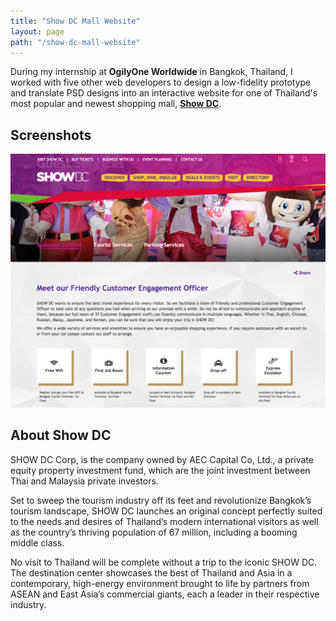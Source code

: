 ```yaml
---
title: "Show DC Mall Website"
layout: page
path: "/show-dc-mall-website"
---
```


During my internship at **OgilyOne Worldwide** in Bangkok, Thailand, I worked with five other web developers to design a low-fidelity prototype and translate PSD designs into an interactive website for one of Thailand's most popular and newest shopping mall, [**Show DC**](https://www.showdc.co.th/).

## Screenshots

![Show DC 1](showdc-1.png)

## About Show DC

SHOW DC Corp, is the company owned by AEC Capital Co, Ltd., a private equity property investment fund, which are the joint investment between Thai and Malaysia private investors.

Set to sweep the tourism industry off its feet and revolutionize Bangkok’s tourism landscape, SHOW DC launches an original concept perfectly suited to the needs and desires of Thailand’s modern international visitors as well as the country’s thriving population of 67 million, including a booming middle class. 

No visit to Thailand will be complete without a trip to the iconic SHOW DC. The destination center showcases the best of Thailand and Asia in a contemporary, high-energy environment brought to life by partners from ASEAN and East Asia’s commercial giants, each a leader in their respective industry.